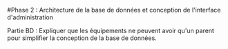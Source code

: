 #Phase 2 : Architecture de la base de données et conception de l'interface d'administration

Partie BD :
Expliquer que les équipements ne peuvent avoir qu'un parent pour simplifier la conception de la base de données.
